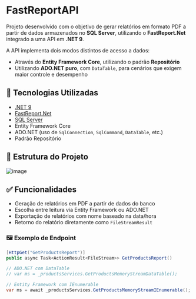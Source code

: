 # FastReportAPI

Projeto desenvolvido com o objetivo de gerar relatórios em formato PDF a partir de dados armazenados no **SQL Server**, utilizando o **FastReport.Net** integrado a uma API em **.NET 9**.

A API implementa dois modos distintos de acesso a dados:

- Através do **Entity Framework Core**, utilizando o padrão **Repositório**
- Utilizando **ADO.NET puro**, com `DataTable`, para cenários que exigem maior controle e desempenho

## 🧰 Tecnologias Utilizadas

- [.NET 9](https://dotnet.microsoft.com/)
- [FastReport.Net](https://www.fast-report.com/en/product/fast-report-net/)
- [SQL Server](https://www.microsoft.com/pt-br/sql-server/)
- Entity Framework Core
- ADO.NET (uso de `SqlConnection`, `SqlCommand`, `DataTable`, etc.)
- Padrão Repositório

## 📂 Estrutura do Projeto

![image](https://github.com/user-attachments/assets/63b0c0e7-7ec1-4545-9ac6-754410fdb625)

## ✅ Funcionalidades

- Geração de relatórios em PDF a partir de dados do banco
- Escolha entre leitura via Entity Framework ou ADO.NET
- Exportação de relatórios com nome baseado na data/hora
- Retorno do relatório diretamente como `FileStreamResult`

### 🖼️ Exemplo de Endpoint

```csharp
[HttpGet("GetProductsReport")]
public async Task<ActionResult<FileStream>> GetProductsReport()

// ADO.NET com DataTable
// var ms = _productsServices.GetProductsMemoryStreamDataTable();

// Entity Framework com IEnumerable
var ms = await _productsServices.GetProductsMemoryStreamIEnumerable();
